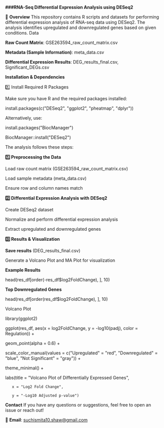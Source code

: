 **###RNA-Seq Differential Expression Analysis using DESeq2**

📌 **Overview**
This repository contains R scripts and datasets for performing differential expression analysis of RNA-seq data using DESeq2. The analysis identifies upregulated and downregulated genes based on given conditions.
 Data
 
**Raw Count Matrix**: GSE263594_raw_count_matrix.csv

**Metadata (Sample Information)**: meta_data.csv

**Differential Expression Results**: DEG_results_final.csv, Significant_DEGs.csv

**Installation & Dependencies**

1️⃣ Install Required R Packages

Make sure you have R and the required packages installed:

install.packages(c("DESeq2", "ggplot2", "pheatmap", "dplyr"))

Alternatively, use:

install.packages("BiocManager")

BiocManager::install("DESeq2")

The analysis follows these steps:

**1️⃣ Preprocessing the Data**

Load raw count matrix (GSE263594_raw_count_matrix.csv)

Load sample metadata (meta_data.csv)

Ensure row and column names match

**2️⃣ Differential Expression Analysis with DESeq2**

Create DESeq2 dataset

Normalize and perform differential expression analysis

Extract upregulated and downregulated genes

**3️⃣ Results & Visualization**

**Save results** (DEG_results_final.csv)

Generate a Volcano Plot and MA Plot for visualization

**Example Results**

head(res_df[order(-res_df$log2FoldChange), ], 10)

**Top Downregulated Genes**

head(res_df[order(res_df$log2FoldChange), ], 10)

Volcano Plot

library(ggplot2)

ggplot(res_df, aes(x = log2FoldChange, y = -log10(padj), color = Regulation)) +

  geom_point(alpha = 0.6) +
  
  scale_color_manual(values = c("Upregulated" = "red", "Downregulated" = "blue", "Not Significant" = "gray")) +
  
  theme_minimal() +
  
  labs(title = "Volcano Plot of Differentially Expressed Genes",
  
       x = "Log2 Fold Change",
       
       y = "-Log10 Adjusted p-value")

       
**Contact**
If you have any questions or suggestions, feel free to open an issue or reach out!

📧 **Email**: suchismita10.shaw@gmail.com
